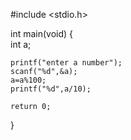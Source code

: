 #include <stdio.h>

int main(void)
{     
    int a;
    
    printf("enter a number");
    scanf("%d",&a);
    a=a%100;
    printf("%d",a/10);
    
	return 0;
}

